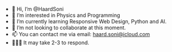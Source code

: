 - 👋 Hi, I’m @HaardSoni
- 👀 I’m interested in Physics and Programming
- 🌱 I’m currently learning Responsive Web Design, Python and AI.
- 💞️ I’m not looking to collaborate at this moment. 
- 📫 You can contact me via email: haard.soni@icloud.com
- 🧑🏻‍💻 It may take 2-3 to respond.

<!---
HaardSoni/HaardSoni is a ✨ special ✨ repository because its `README.md` (this file) appears on your GitHub profile.
You can click the Preview link to take a look at your changes.
--->
